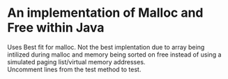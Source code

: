 # An implementation of Malloc and Free within Java
Uses Best fit for malloc. Not the best implentation due to array being intilized during malloc and memory being sorted on free instead of using a simulated paging list/virtual memory addresses. \
Uncomment lines from the test method to test. 
